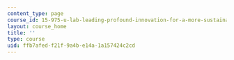 ```yaml
---
content_type: page
course_id: 15-975-u-lab-leading-profound-innovation-for-a-more-sustainable-world-fall-2010
layout: course_home
title: ''
type: course
uid: ffb7afed-f21f-9a4b-e14a-1a157424c2cd
---
```

